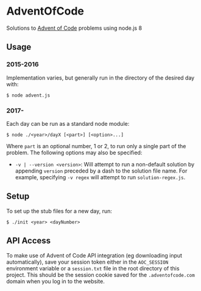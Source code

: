 # AdventOfCode
Solutions to [Advent of Code](http://adventofcode.com/) problems using node.js 8

## Usage

### 2015-2016
Implementation varies, but generally run in the directory of the desired day with:  

```
$ node advent.js
```

### 2017-
Each day can be run as a standard node module:

```
$ node ./<year>/dayX [<part>] [<option>...]
```

Where `part` is an optional number, 1 or 2, to run only a single part of the problem. The following options may also be specified:

- `-v | --version <version>`: Will attempt to run a non-default solution by appending `version` preceded by a dash to the solution file name. For example, specifying `-v regex` will attempt to run `solution-regex.js`.

## Setup
To set up the stub files for a new day, run:

```
$ ./init <year> <dayNumber>
```

## API Access
To make use of Advent of Code API integration (eg downloading input automatically), save your session token either in the `AOC_SESSION` environment variable or a `session.txt` file in the root directory of this project. This should be the session cookie saved for the `.adventofcode.com` domain when you log in to the website.
